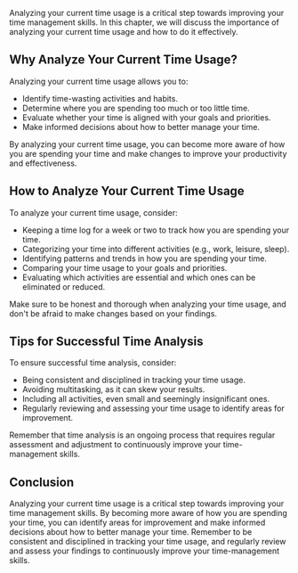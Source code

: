 
Analyzing your current time usage is a critical step towards improving your time management skills. In this chapter, we will discuss the importance of analyzing your current time usage and how to do it effectively.

Why Analyze Your Current Time Usage?
------------------------------------

Analyzing your current time usage allows you to:

* Identify time-wasting activities and habits.
* Determine where you are spending too much or too little time.
* Evaluate whether your time is aligned with your goals and priorities.
* Make informed decisions about how to better manage your time.

By analyzing your current time usage, you can become more aware of how you are spending your time and make changes to improve your productivity and effectiveness.

How to Analyze Your Current Time Usage
--------------------------------------

To analyze your current time usage, consider:

* Keeping a time log for a week or two to track how you are spending your time.
* Categorizing your time into different activities (e.g., work, leisure, sleep).
* Identifying patterns and trends in how you are spending your time.
* Comparing your time usage to your goals and priorities.
* Evaluating which activities are essential and which ones can be eliminated or reduced.

Make sure to be honest and thorough when analyzing your time usage, and don't be afraid to make changes based on your findings.

Tips for Successful Time Analysis
---------------------------------

To ensure successful time analysis, consider:

* Being consistent and disciplined in tracking your time usage.
* Avoiding multitasking, as it can skew your results.
* Including all activities, even small and seemingly insignificant ones.
* Regularly reviewing and assessing your time usage to identify areas for improvement.

Remember that time analysis is an ongoing process that requires regular assessment and adjustment to continuously improve your time-management skills.

Conclusion
----------

Analyzing your current time usage is a critical step towards improving your time management skills. By becoming more aware of how you are spending your time, you can identify areas for improvement and make informed decisions about how to better manage your time. Remember to be consistent and disciplined in tracking your time usage, and regularly review and assess your findings to continuously improve your time-management skills.
